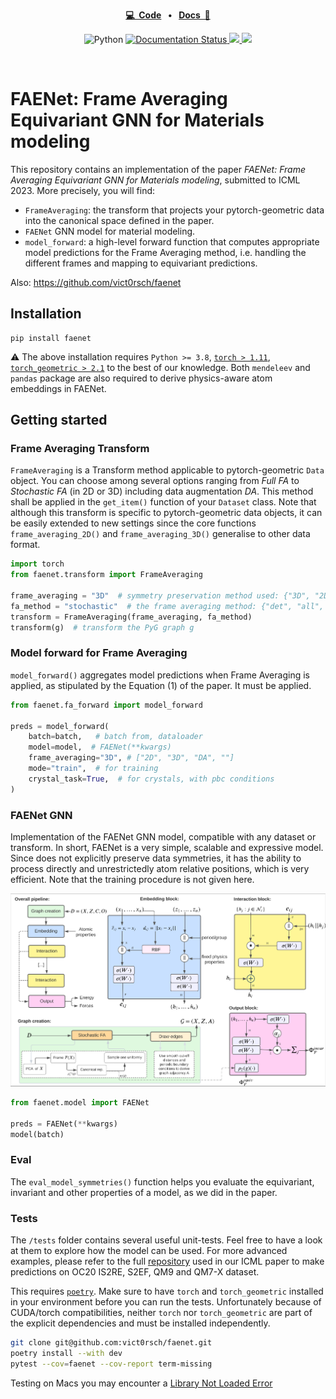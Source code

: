 <p align="center">
<strong><a href="https://github.com/vict0rsch/faenet" target="_blank">💻&nbsp;&nbsp;Code</a></strong>
<strong>&nbsp;&nbsp;•&nbsp;&nbsp;</strong>
<strong><a href="https://faenet.readthedocs.io/" target="_blank">Docs&nbsp;&nbsp;📑</a></strong>
</p>

<p align="center">
    <a>
	    <img src='https://img.shields.io/badge/python-3.8%2B-blue' alt='Python' />
	</a>
	<a href='https://faenet.readthedocs.io/en/latest/?badge=latest'>
    	<img src='https://readthedocs.org/projects/faenet/badge/?version=latest' alt='Documentation Status' />
	</a>
    <a href="https://github.com/psf/black">
	    <img src='https://img.shields.io/badge/code%20style-black-black' />
	</a>
<a href="https://pytorch.org">
<img src="https://img.shields.io/badge/PyTorch-%23EE4C2C.svg?logo=PyTorch&logoColor=white"/>
</a>
</p>
<br/>

# FAENet: Frame Averaging Equivariant GNN for Materials modeling


This repository contains an implementation of the paper *FAENet: Frame Averaging Equivariant GNN for Materials modeling*, submitted to ICML 2023. More precisely, you will find:

* `FrameAveraging`: the transform that projects your pytorch-geometric data into the canonical space defined in the paper.
* `FAENet` GNN model for material modeling. 
* `model_forward`: a high-level forward function that computes appropriate model predictions for the Frame Averaging method, i.e. handling the different frames and mapping to equivariant predictions. 

Also: https://github.com/vict0rsch/faenet

## Installation

```
pip install faenet
```

⚠️ The above installation requires `Python >= 3.8`, [`torch > 1.11`](https://pytorch.org/get-started/locally/), [`torch_geometric > 2.1`](https://pytorch-geometric.readthedocs.io/en/latest/notes/installation.html#) to the best of our knowledge. Both `mendeleev` and `pandas` package are also required to derive physics-aware atom embeddings in FAENet.

## Getting started

### Frame Averaging Transform

`FrameAveraging` is a Transform method applicable to pytorch-geometric `Data` object. You can choose among several options ranging from *Full FA* to *Stochastic FA* (in 2D or 3D) including data augmentation *DA*. This method shall be applied in the `get_item()` function of your `Dataset` class. Note that although this transform is specific to pytorch-geometric data objects, it can be easily extended to new settings since the core functions `frame_averaging_2D()` and `frame_averaging_3D()` generalise to other data format. 

```python
import torch
from faenet.transform import FrameAveraging

frame_averaging = "3D"  # symmetry preservation method used: {"3D", "2D", "DA", ""}:
fa_method = "stochastic"  # the frame averaging method: {"det", "all", "se3-stochastic", "se3-det", "se3-all", ""}:
transform = FrameAveraging(frame_averaging, fa_method)
transform(g)  # transform the PyG graph g 
```

### Model forward for Frame Averaging

`model_forward()` aggregates model predictions when Frame Averaging is applied, as stipulated by the Equation (1) of the paper. It must be applied. 

```python
from faenet.fa_forward import model_forward

preds = model_forward(
    batch=batch,   # batch from, dataloader
    model=model,  # FAENet(**kwargs)
    frame_averaging="3D", # ["2D", "3D", "DA", ""]
    mode="train",  # for training 
    crystal_task=True,  # for crystals, with pbc conditions
)
```

### FAENet GNN 

Implementation of the FAENet GNN model, compatible with any dataset or transform. In short, FAENet is a very simple, scalable and expressive model. Since does not explicitly preserve data symmetries, it has the ability to process directly and unrestrictedly atom relative positions, which is very efficient. Note that the training procedure is not given here. 

![FAENet architecture](examples/data/faenet-archi.png)

```python
from faenet.model import FAENet

preds = FAENet(**kwargs)
model(batch)
```

### Eval 

The `eval_model_symmetries()` function helps you evaluate the equivariant, invariant and other properties of a model, as we did in the paper. 

### Tests

The `/tests` folder contains several useful unit-tests. Feel free to have a look at them to explore how the model can be used. For more advanced examples, please refer to the full [repository](https://github.com/RolnickLab/ocp) used in our ICML paper to make predictions on OC20 IS2RE, S2EF, QM9 and QM7-X dataset. 

This requires [`poetry`](https://python-poetry.org/docs/). Make sure to have `torch` and `torch_geometric` installed in your environment before you can run the tests. Unfortunately because of CUDA/torch compatibilities, neither `torch` nor `torch_geometric` are part of the explicit dependencies and must be installed independently.

```bash
git clone git@github.com:vict0rsch/faenet.git
poetry install --with dev
pytest --cov=faenet --cov-report term-missing
```

Testing on Macs you may encounter a [Library Not Loaded Error](https://github.com/pyg-team/pytorch_geometric/issues/6530)
